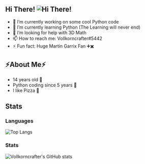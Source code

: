 ## Hi There! ![Hi There!](https://cdn.betterttv.net/emote/59b595a06c94b55ba136fb61/1x)

- 🔭 I’m currently working on some cool Python code
- 🌱 I’m currently learning Python (The Learning will never end)
- 🤔 I’m looking for help with 3D Math
- 📫 How to reach me: Vollkorncrafter#5442
- ⚡ Fun fact: Huge Martin Garrix Fan ➕✖️

## ⚡About Me⚡
- 14 years old 🌱
- Python coding since 5 years 🌱
- I like Pizza 🍕


## Stats

### Languages
![Top Langs](https://github-readme-stats.vercel.app/api/top-langs/?username=vollkorncrafter)
### Stats
![Vollkorncrafter's GitHub stats](https://github-readme-stats.vercel.app/api?username=vollkorncrafter&show_icons=true)
### 

